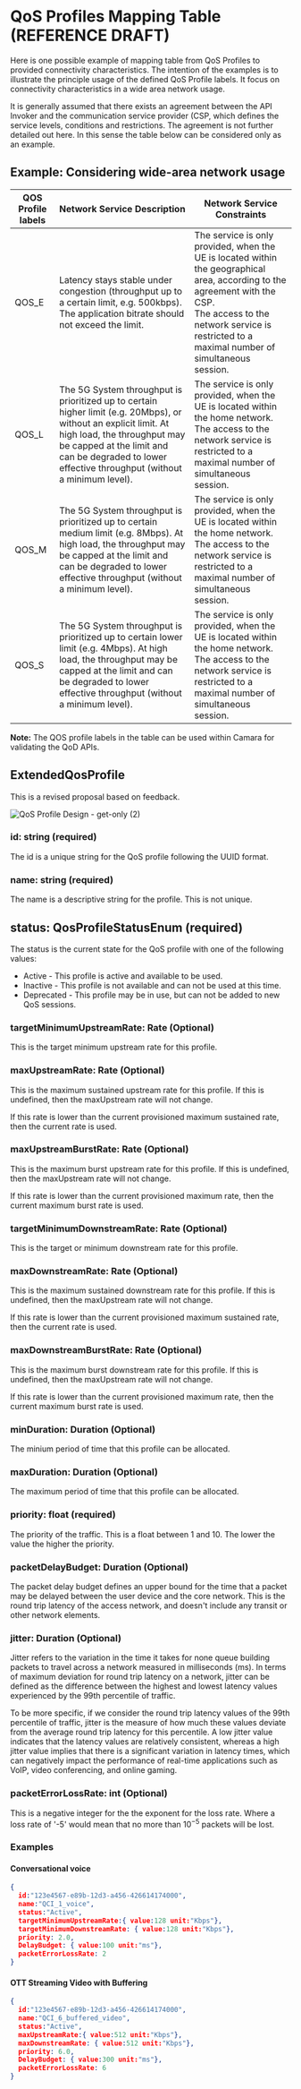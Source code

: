 # QoS Profiles Mapping Table (REFERENCE DRAFT)

Here is one possible example of mapping table from QoS Profiles to provided connectivity characteristics. The intention of the examples is to illustrate the principle usage of the defined QoS Profile labels. It focus on connectivity characteristics in a wide area network usage.

It is generally assumed that there exists an agreement between the API Invoker and the communication service provider (CSP, which defines the service levels, conditions and restrictions. The agreement is not further detailed out here. In this sense the table below can be considered only as an example.

## Example: Considering wide-area network usage

| QOS Profile labels | Network Service Description | Network Service Constraints |
|----------| --------- | ----------- |
| QOS\_E   | Latency stays stable under congestion (throughput up to a certain limit, e.g. 500kbps). The application bitrate should not exceed the limit. | The service is only provided, when the UE is located within the geographical area, according to the agreement with the CSP.<br>The access to the network service is restricted to a maximal number of simultaneous session. |
| QOS\_L   | The 5G System throughput is prioritized up to certain higher limit (e.g. 20Mbps), or without an explicit limit. At high load, the throughput may be capped at the limit and can be degraded to lower effective throughput (without a minimum level). | The service is only provided, when the UE is located within the home network.<br>The access to the network service is restricted to a maximal number of simultaneous session. |
| QOS\_M   | The 5G System throughput is prioritized up to certain medium limit (e.g. 8Mbps). At high load, the throughput may be capped at the limit and can be degraded to lower effective throughput (without a minimum level). | The service is only provided, when the UE is located within the home network.<br>The access to the network service is restricted to a maximal number of simultaneous session. |
| QOS\_S   | The 5G System throughput is prioritized up to certain lower limit (e.g. 4Mbps). At high load, the throughput may be capped at the limit and can be degraded to lower effective throughput (without a minimum level). | The service is only provided, when the UE is located within the home network.<br>The access to the network service is restricted to a maximal number of simultaneous session. |

**Note:**
The QOS profile labels in the table can be used within Camara for validating the QoD APIs.

## ExtendedQosProfile

This is a revised proposal based on feedback.

![QoS Profile Design - get-only (2)](https://user-images.githubusercontent.com/1365512/227522409-10471fb7-ea91-4061-961c-bc07a70bcc4f.svg)

### id: string (required)

The id is a unique string for the QoS profile following the UUID format.

### name: string (required)

The name is a descriptive string for the profile.  This is not unique.

## status: QosProfileStatusEnum (required)

The status is the current state for the QoS profile with one of the following values:

* Active - This profile is active and available to be used.
* Inactive - This profile is not available and can not be used at this time.
* Deprecated - This profile may be in use, but can not be added to new QoS sessions.

### targetMinimumUpstreamRate: Rate (Optional)

This is the target minimum upstream rate for this profile.

### maxUpstreamRate: Rate (Optional)

This is the maximum sustained upstream rate for this profile.  If this is undefined, then the maxUpstream rate will not change.

If this rate is lower than the current provisioned maximum sustained rate, then the current rate is used.

### maxUpstreamBurstRate: Rate (Optional)

This is the maximum burst upstream rate for this profile.  If this is undefined, then the maxUpstream rate will not change.

If this rate is lower than the current provisioned maximum rate, then the current maximum burst rate is used.

### targetMinimumDownstreamRate: Rate (Optional)

This is the target or minimum downstream rate for this profile.

### maxDownstreamRate: Rate (Optional)

This is the maximum sustained downstream rate for this profile.  If this is undefined, then the maxUpstream rate will not change.

If this rate is lower than the current provisioned maximum sustained rate, then the current rate is used.

### maxDownstreamBurstRate: Rate (Optional)

This is the maximum burst downstream rate for this profile.  If this is undefined, then the maxUpstream rate will not change.

If this rate is lower than the current provisioned maximum rate, then the current maximum burst rate is used.

### minDuration: Duration  (Optional)

The minium period of time that this profile can be allocated.

### maxDuration: Duration (Optional)

The maximum period of time that this profile can be allocated.

### priority: float (required)

The priority of the traffic.  This is a float between 1 and 10.  The lower the value the higher the priority.

### packetDelayBudget: Duration (Optional)

The packet delay budget defines an upper bound for the time that a packet may be delayed between the user device and the core network.  This is the round trip latency of the access network, and doesn't include any transit or other network elements.

### jitter: Duration (Optional)

Jitter refers to the variation in the time it takes for none queue building packets to travel across a network measured in milliseconds (ms). In terms of maximum deviation for round trip latency on a network, jitter can be defined as the difference between the highest and lowest latency values experienced by the 99th percentile of traffic.

To be more specific, if we consider the round trip latency values of the 99th percentile of traffic, jitter is the measure of how much these values deviate from the average round trip latency for this percentile. A low jitter value indicates that the latency values are relatively consistent, whereas a high jitter value implies that there is a significant variation in latency times, which can negatively impact the performance of real-time applications such as VoIP, video conferencing, and online gaming.

### packetErrorLossRate: int  (Optional)

This is a negative integer for the the exponent for the loss rate.  Where a loss rate of '-5' would mean that no more than 10<sup>−5</sup> packets will be lost.

### Examples

#### Conversational voice

```json
{
  id:"123e4567-e89b-12d3-a456-426614174000",
  name:"QCI_1_voice",
  status:"Active",
  targetMinimumUpstreamRate:{ value:128 unit:"Kbps"},
  targetMinimumDownstreamRate: { value:128 unit:"Kbps"},
  priority: 2.0,
  DelayBudget: { value:100 unit:"ms"},
  packetErrorLossRate: 2
}
```

#### OTT Streaming Video with Buffering

```json
{
  id:"123e4567-e89b-12d3-a456-426614174000",
  name:"QCI_6_buffered_video",
  status:"Active",
  maxUpstreamRate:{ value:512 unit:"Kbps"},
  maxDownstreamRate: { value:512 unit:"Kbps"},
  priority: 6.0,
  DelayBudget: { value:300 unit:"ms"},
  packetErrorLossRate: 6
}
```
